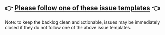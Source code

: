 ## 👉 [Please follow one of these issue templates](https://github.com/gregberge/loadable-components/issues/new/choose) 👈

Note: to keep the backlog clean and actionable, issues may be immediately closed if they do not follow one of the above issue templates.
